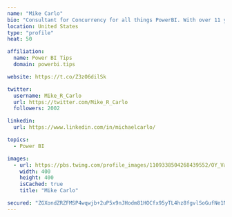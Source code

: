```yaml
---
name: "Mike Carlo"
bio: "Consultant for Concurrency for all things PowerBI. With over 11 years of data experience I'm making waves by deploying PowerBI into local Milwaukee Companies."
location: United States
type: "profile"
heat: 50

affiliation:
  name: Power BI Tips
  domain: powerbi.tips

website: https://t.co/Z3zO6dilSk

twitter:
  username: Mike_R_Carlo
  url: https://twitter.com/Mike_R_Carlo
  followers: 2002

linkedin:
  url: https://www.linkedin.com/in/michaelcarlo/

topics:
  - Power BI

images:
  - url: https://pbs.twimg.com/profile_images/1109338504268439552/OY_Va867_400x400.jpg
    width: 400
    height: 400
    isCached: true
    title: "Mike Carlo"

secured: "ZGXondZRZFMSP4wqwjb+2uP5x9nJHodm81HOCfx95yTL4hz8fgvlSoGufNe1NTY0r/W//br9YUI2QCRpeTZNRdLMcEjjgsm6i9vYRDcnAHG7NBAJW8CM/feBqs2Ph1te0ZXgRuT+BWIGPpLE3MVBB4nQffUOaZaez0LC3SnnCC0aB8Yj914alesF38s8QYHE7t2xwABncwnzJ1YU1N4OXm0vLtV3fYvRuHQNJkXstBnD0I1VTr1LPlhFgyLcht60+8+Wf+M6R2TKwzHfBRHH0vqdCA8/eUt8f999zikW+q80IL5wYq9LTDnaJ0G7Sx6x03cgzOE1GmyEqfObO5LTvS+EV4XGO0DTCZ92wvI3Uf88GCiq0B3SNpMNy0Vx7HdN1PLifNu5vkUSAHNt1zBL9Zok+VwGiLKYabbz98I2RtE=;6gkwwjh87iFhUDwPiOueHA=="
---
```


